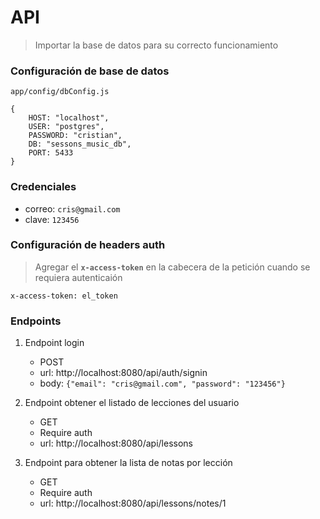 # API

> Importar la base de datos para su correcto funcionamiento
### Configuración de base de datos
``app/config/dbConfig.js``
```
{
    HOST: "localhost",
    USER: "postgres",
    PASSWORD: "cristian",
    DB: "sessons_music_db",
    PORT: 5433
}
```

### Credenciales

* correo: ``cris@gmail.com``
* clave: ``123456``

### Configuración de headers auth
> Agregar el **`x-access-token`** en la cabecera de la petición cuando se requiera autenticaión
```
x-access-token: el_token
```


### Endpoints

1. Endpoint login
    - POST
    - url: http://localhost:8080/api/auth/signin
    - body: ``` {"email": "cris@gmail.com", "password": "123456"} ```
2.  Endpoint obtener el listado de lecciones del usuario
    - GET
    - Require auth
    - url: http://localhost:8080/api/lessons

3.  Endpoint para obtener la lista de notas por lección
    - GET
    - Require auth
    - url: http://localhost:8080/api/lessons/notes/1
